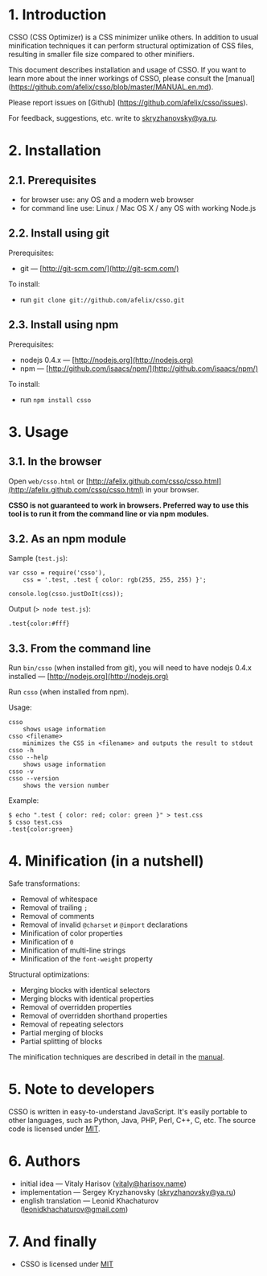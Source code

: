 # 1. Introduction

CSSO (CSS Optimizer) is a CSS minimizer unlike others. In addition to usual minification techniques it can perform structural optimization of CSS files, resulting in smaller file size compared to other minifiers.

This document describes installation and usage of CSSO. If you want to learn more about the inner workings of CSSO, please consult the [manual] (https://github.com/afelix/csso/blob/master/MANUAL.en.md).

Please report issues on [Github] (https://github.com/afelix/csso/issues).

For feedback, suggestions, etc. write to <skryzhanovsky@ya.ru>.

# 2. Installation

## 2.1. Prerequisites

* for browser use: any OS and a modern web browser
* for command line use: Linux / Mac OS X / any OS with working Node.js

## 2.2. Install using git

Prerequisites:

* git&nbsp;— [http://git-scm.com/](http://git-scm.com/)

To install:

* run `git clone git://github.com/afelix/csso.git`

## 2.3. Install using npm

Prerequisites:

* nodejs 0.4.x&nbsp;— [http://nodejs.org](http://nodejs.org)
* npm&nbsp;— [http://github.com/isaacs/npm/](http://github.com/isaacs/npm/)

To install:

* run `npm install csso`

# 3. Usage

## 3.1. In the browser

Open `web/csso.html` or [http://afelix.github.com/csso/csso.html](http://afelix.github.com/csso/csso.html) in your browser.

**CSSO is not guaranteed to work in browsers. Preferred way to use this tool is to run it from the command line or via npm modules.**

## 3.2. As an npm module

Sample (`test.js`):

    var csso = require('csso'),
        css = '.test, .test { color: rgb(255, 255, 255) }';

    console.log(csso.justDoIt(css));
Output (`> node test.js`):

    .test{color:#fff}

## 3.3. From the command line

Run `bin/csso` (when installed from git), you will need to have nodejs 0.4.x installed&nbsp;— [http://nodejs.org](http://nodejs.org)

Run `csso` (when installed from npm).

Usage:

    csso
        shows usage information
    csso <filename>
        minimizes the CSS in <filename> and outputs the result to stdout
    csso -h
    csso --help
        shows usage information
    csso -v
    csso --version
        shows the version number

Example:

    $ echo ".test { color: red; color: green }" > test.css
    $ csso test.css
    .test{color:green}

# 4. Minification (in a nutshell)

Safe transformations:

* Removal of whitespace
* Removal of trailing `;`
* Removal of comments
* Removal of invalid `@charset` и `@import` declarations
* Minification of color properties
* Minification of `0`
* Minification of multi-line strings
* Minification of the `font-weight` property

Structural optimizations:

* Merging blocks with identical selectors
* Merging blocks with identical properties
* Removal of overridden properties
* Removal of overridden shorthand properties
* Removal of repeating selectors
* Partial merging of blocks
* Partial splitting of blocks

The minification techniques are described in detail in the [manual](https://github.com/afelix/csso/blob/master/MANUAL.en.md).

# 5. Note to developers

CSSO is written in easy-to-understand JavaScript. It's easily portable to other languages, such as Python, Java, PHP, Perl, C++, C, etc. The source code is licensed under [MIT](https://github.com/afelix/csso/blob/master/MIT-LICENSE.txt).

# 6. Authors

* initial idea&nbsp;— Vitaly Harisov (<vitaly@harisov.name>)
* implementation&nbsp;— Sergey Kryzhanovsky (<skryzhanovsky@ya.ru>)
* english translation&nbsp;— Leonid Khachaturov (leonidkhachaturov@gmail.com)

# 7. And finally

* CSSO is licensed under [MIT](https://github.com/afelix/csso/blob/master/MIT-LICENSE.txt)
